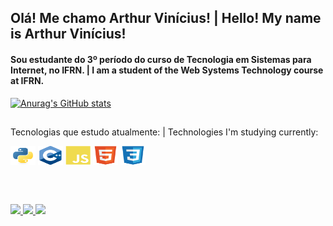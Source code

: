 <h2>Olá! Me chamo Arthur Vinícius! | Hello! My name is Arthur Vinícius!</h2>

<h4>Sou estudante do 3º período do curso de Tecnologia em Sistemas para Internet, no IFRN. | I am a student of the Web Systems Technology course at IFRN.</h4>


[![Anurag's GitHub stats](https://github-readme-stats.vercel.app/api?username=arthurvinice)](https://github.com/arthurvinice/github-readme-stats)

   ##

Tecnologias que estudo atualmente: | Technologies I'm studying currently:
<div style="display: inline_block">
  <img align="center" alt="Arthur-Python" height="30" width="40" src="https://raw.githubusercontent.com/devicons/devicon/master/icons/python/python-original.svg">
  <img align="center" alt="Arthur-C++" height="30" width="40" src="https://raw.githubusercontent.com/devicons/devicon/master/icons/cplusplus/cplusplus-original.svg">
  <img align="center" alt="Arthur-Js" height="30" width="40" src="https://raw.githubusercontent.com/devicons/devicon/master/icons/javascript/javascript-plain.svg">
  <img align="center" alt="Arthur-HTML" height="30" width="40" src="https://raw.githubusercontent.com/devicons/devicon/master/icons/html5/html5-original.svg">
  <img align="center" alt="Arthur-CSS" height="30" width="40" src="https://raw.githubusercontent.com/devicons/devicon/master/icons/css3/css3-original.svg">
  </div><br>
  
   ##
 
<div style="display: inline_block"><br>
  <a href = "mailto:arthurvinice@gmail.com">
    <img src="https://img.shields.io/badge/Gmail-D14836?style=for-the-badge&logo=gmail&logoColor=white" target="_blank">
  </a>
   <a href="https://www.linkedin.com/in/arthurfmacedo/" target="_blank">
     <img src="https://img.shields.io/badge/-LinkedIn-%230077B5?style=for-the-badge&logo=linkedin&logoColor=white" target="_blank">
   </a>
  <a href="https://instagram.com/arthurvinice" target="_blank">
    <img src="https://img.shields.io/badge/-Instagram-%23E4405F?style=for-the-badge&logo=instagram&logoColor=white" target="_blank">
  </a>
</div>
